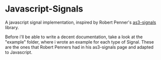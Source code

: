 # Javascript-Signals

A javascript signal implementation, inspired by Robert Penner's [as3-signals](https://github.com/robertpenner/as3-signals) library.

Before i'll be able to write a decent documentation, take a look at the "example" folder, where i wrote an example for each type of Signal. These
are the ones that Robert Penners had in his as3-signals page and adapted to Javascript.
